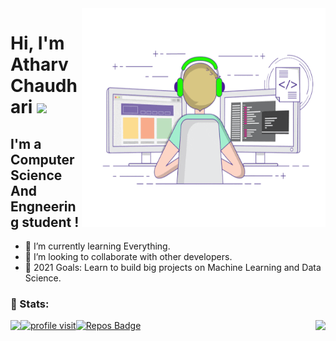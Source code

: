<img align="right" alt="GIF" src="https://github.com/Atharv-Chaudhari/Atharv-Chaudhari/blob/ebe83577c1d40e367b7d8da71b612abe58fd3987/Profile%20Data/coding.gif" width="390" height="350" />

# Hi, I'm Atharv Chaudhari <img src="https://media.giphy.com/media/hvRJCLFzcasrR4ia7z/giphy.gif" width="35px">

## I'm a Computer Science And Engneering student !
- 🌱 I’m currently learning Everything.
- 👯 I’m looking to collaborate with other developers. 
- 🥅 2021 Goals: Learn to build big projects on Machine Learning and Data Science.

### 👦 Stats:
<div>
  <img align="left" src="https://github-readme-stats.vercel.app/api?username=Atharv-Chaudhari&show_icons=true"/>
  <img align="right" src="https://github-readme-stats.vercel.app/api/top-langs/?username=Atharv-Chaudhari&theme=blue-green"/>
</div>

[![profile visit](https://komarev.com/ghpvc/?username=Atharv-Chaudhari)](https://badges.pufler.dev)[![Repos Badge](https://badges.pufler.dev/repos/Atharv-Chaudhari)](https://badges.pufler.dev)


